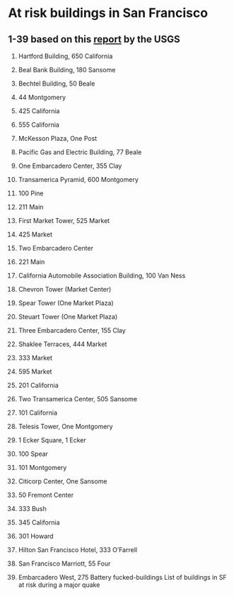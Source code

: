# At risk buildings in San Francisco

## 1-39 based on this [report](https://pubs.usgs.gov/sir/2017/5013/sir20175013iq.pdf) by the USGS

1. Hartford Building, 650 California

2. Beal Bank Building, 180 Sansome

3. Bechtel Building, 50 Beale

4. 44 Montgomery

5. 425 California

6. 555 California

7. McKesson Plaza, One Post

8. Pacific Gas and Electric Building, 77 Beale

9. One Embarcadero Center, 355 Clay

10. Transamerica Pyramid, 600 Montgomery

11. 100 Pine

12. 211 Main

13. First Market Tower, 525 Market

14. 425 Market

15. Two Embarcadero Center

16. 221 Main

17. California Automobile Association Building, 100 Van Ness

18. Chevron Tower (Market Center)

19. Spear Tower (One Market Plaza)

20. Steuart Tower (One Market Plaza)

21. Three Embarcadero Center, 155 Clay

22. Shaklee Terraces, 444 Market

23. 333 Market

24. 595 Market

25. 201 California

26. Two Transamerica Center, 505 Sansome

27. 101 California

28. Telesis Tower, One Montgomery

29. 1 Ecker Square, 1 Ecker

30. 100 Spear

31. 101 Montgomery

32. Citicorp Center, One Sansome

33. 50 Fremont Center

34. 333 Bush

35. 345 California

36. 301 Howard

37. Hilton San Francisco Hotel, 333 O’Farrell

38. San Francisco Marriott, 55 Four

39. Embarcadero West, 275 Battery fucked-buildings
List of buildings in SF at risk during a major quake
